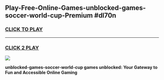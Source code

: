 
## Play-Free-Online-Games-unblocked-games-soccer-world-cup-Premium #dl70n
<h3>
<a href="https://premium.freeplayer.one?title=unblocked-games-soccer-world-cup&ref=8M">CLICK TO PLAY</a></h3>
<hr>

<h3>
<a href="https://premium.freeplayer.one?title=unblocked-games-soccer-world-cup&ref=8M">CLICK 2 PLAY</a>
  
</h3>

<a href="https://premium.freeplayer.one?title=unblocked-games-soccer-world-cup&ref=8M"><img src="https://clearcache.store/games.png"></a>


**unblocked-games-soccer-world-cup games unblocked: Your Gateway to Fun and Accessible Online Gaming**
